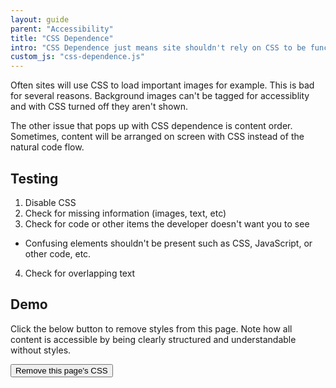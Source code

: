 ```yaml
---
layout: guide
parent: "Accessibility"
title: "CSS Dependence"
intro: "CSS Dependence just means site shouldn't rely on CSS to be functional or understandable."
custom_js: "css-dependence.js"
---
```


Often sites will use CSS to load important images for example. This is bad for several reasons. Background images can't be tagged for accessiblity and with CSS turned off they aren't shown.

The other issue that pops up with CSS dependence is content order. Sometimes, content will be arranged on screen with CSS instead of the natural code flow.

## Testing

1. Disable CSS
2. Check for missing information (images, text, etc)
3. Check for code or other items the developer doesn't want you to see
  * Confusing elements shouldn't be present such as CSS, JavaScript, or other code, etc.
4. Check for overlapping text

## Demo

Click the below button to remove styles from this page. Note how all content is accessible by being clearly structured and understandable without styles.

<button class="fsa-btn fsa-btn--primary" type="button" data-behavior="strip-styles">Remove this page's CSS</button>
